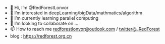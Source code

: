 
- 👋 Hi, I’m @RedForestLonvor
- 👀 I’m interested in deepLearning/bigData/mathmatics/algorithm
- 🌱 I’m currently learning parallel computing 
- 💞️ I’m looking to collaborate on ...
- 📫 How to reach me redforestlonvor@outlook.com / [twitter@_RedForest](https://twitter.com/RedFore29391033)
- blog : https://redforest.org.cn

<!---
RedForestLonvor/RedForestLonvor is a ✨ special ✨ repository because its `README.md` (this file) appears on your GitHub profile.
You can click the Preview link to take a look at your changes.
--->
